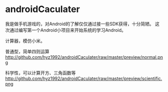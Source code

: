 # androidCaculater

我是做手机游戏的，对Android的了解仅仅通过接一些SDK获得，十分简陋。
这次通过编写第一个Android小项目来开始系统的学习Android。

计算器，模仿小米。

普通型，简单四则运算
http://github.com/hyz1992/androidCaculater/raw/master/preview/normal.png

科学性，可以计算开方、三角函数等
http://github.com/hyz1992/androidCaculater/raw/master/preview/scientific.png